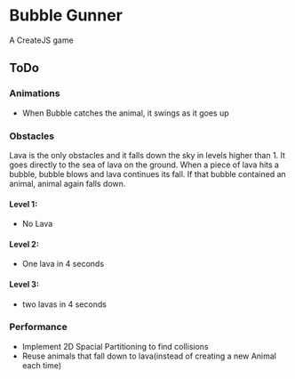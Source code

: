 # Bubble Gunner

A CreateJS game

## ToDo

### Animations

- When Bubble catches the animal, it swings as it goes up

### Obstacles

Lava is the only obstacles and it falls down the sky in levels higher than 1. It goes directly to the sea of lava on the ground. When a piece of lava hits a bubble, bubble blows and lava continues its fall. If that bubble contained an animal, animal again falls down.

#### Level 1:

- No Lava

#### Level 2:

- One lava in 4 seconds

#### Level 3:

- two lavas in 4 seconds 

### Performance

- Implement 2D Spacial Partitioning to find collisions
- Reuse animals that fall down to lava(instead of creating a new Animal each time)